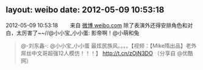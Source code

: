 layout: weibo
date: 2012-05-09 10:53:18
---
<meta name="referrer" content="no-referrer" />

2012-05-09 10:53:18  &nbsp;&nbsp;&nbsp;&nbsp;&nbsp;&nbsp; 来自 <a href="http://weibo.com/" rel="nofollow">微博 weibo.com</a>
除了表演外还得安排角色和对白，太厉害了~~//@小小宝_小小蛋: 影帝啊！@小萌和兔
>  @-刘东鑫-: @小小宝_小小蛋 最炫民族风。。。。【视频：【Mike隋出品】老外屌丝中文哥超强12人模仿！！！】 http://t.cn/zOjN3DO  （分享自 @优酷网） ​​​
